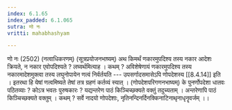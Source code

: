 ```yaml
---
index: 6.1.65
index_padded: 6.1.065
sutra: णो नः
vritti: mahabhashyam

---
```

 णो नः (2502) (नत्वाधिकरणम्) (सूत्रप्रयोजनभाष्यम्) अथ किमर्थं णकारमुपदिश्य तस्य नकार आदेशः क्रियते, न नकार एवोपदिश्यते ? लघ्वर्थमित्याह । कथम् ? अविशेषेणायं णकारमुपदिश्य तस्य नकारमादेशमुक्त्वा तस्य लघुनोपायेन णत्वं निर्वर्तयति --- उपसर्गादसमासेऽपि णोपदेशस्य [[8.4.14]] इति । इतरथा हि येषां णत्वमिष्यते तेषां तत्र ग्रहणं कर्तव्यं स्यात् । (णोपदेशपरिगणनभाष्यम्) के पुनर्णोपदेशा धातवः पठितव्याः ? कोऽत्र भवतः पुरुषकारः ? यद्यन्तरेण पाठं किञ्चिच्छक्यते वक्तुं तदुच्यताम् । अन्तरेणापि पाठं किञ्चिच्छक्यते वक्तुम् । कथम् ? सर्वे नादयो णोपदेशाः, नृतिनन्दिनर्दिनक्किनाटिनाथृनाधृनॄवर्जम् ।। 
